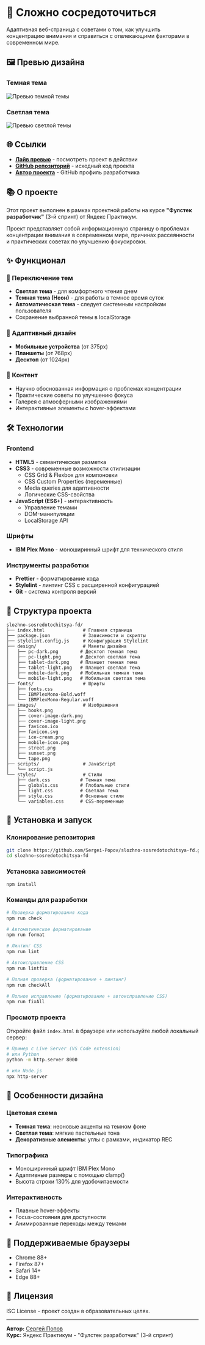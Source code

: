 # 🎯 Сложно сосредоточиться

Адаптивная веб-страница с советами о том, как улучшить концентрацию внимания и справиться с отвлекающими факторами в современном мире.

## 🖼️ Превью дизайна

### Темная тема
![Превью темной темы](design/pc-dark.png)

### Светлая тема
![Превью светлой темы](design/pc-light.png)

## 🌐 Ссылки

- **[Лайв превью](https://slozhno-sosredotochitsya-fd-seven.vercel.app)** - посмотреть проект в действии
- **[GitHub репозиторий](https://github.com/Sergei-Popov/slozhno-sosredotochitsya-fd)** - исходный код проекта
- **[Автор проекта](https://github.com/Sergei-Popov)** - GitHub профиль разработчика

## 📚 О проекте

Этот проект выполнен в рамках проектной работы на курсе **"Фулстек разработчик"** (3-й спринт) от Яндекс Практикум.

Проект представляет собой информационную страницу о проблемах концентрации внимания в современном мире, причинах рассеянности и практических советах по улучшению фокусировки.

## ✨ Функционал

### 🎨 Переключение тем
- **Светлая тема** - для комфортного чтения днем
- **Темная тема (Неон)** - для работы в темное время суток
- **Автоматическая тема** - следует системным настройкам пользователя
- Сохранение выбранной темы в localStorage

### 📱 Адаптивный дизайн
- **Мобильные устройства** (от 375px)
- **Планшеты** (от 768px) 
- **Десктоп** (от 1024px)

### 🎯 Контент
- Научно обоснованная информация о проблемах концентрации
- Практические советы по улучшению фокуса
- Галерея с атмосферными изображениями
- Интерактивные элементы с hover-эффектами

## 🛠 Технологии

### Frontend
- **HTML5** - семантическая разметка
- **CSS3** - современные возможности стилизации
  - CSS Grid & Flexbox для компоновки
  - CSS Custom Properties (переменные)
  - Media queries для адаптивности
  - Логические CSS-свойства
- **JavaScript (ES6+)** - интерактивность
  - Управление темами
  - DOM-манипуляции
  - LocalStorage API

### Шрифты
- **IBM Plex Mono** - моноширинный шрифт для технического стиля

### Инструменты разработки
- **Prettier** - форматирование кода
- **Stylelint** - линтинг CSS с расширенной конфигурацией
- **Git** - система контроля версий

## 📁 Структура проекта

```
slozhno-sosredotochitsya-fd/
├── index.html              # Главная страница
├── package.json            # Зависимости и скрипты
├── stylelint.config.js     # Конфигурация Stylelint
├── design/                 # Макеты дизайна
│   ├── pc-dark.png        # Десктоп темная тема
│   ├── pc-light.png       # Десктоп светлая тема
│   ├── tablet-dark.png    # Планшет темная тема
│   ├── tablet-light.png   # Планшет светлая тема
│   ├── mobile-dark.png    # Мобильная темная тема
│   └── mobile-light.png   # Мобильная светлая тема
├── fonts/                  # Шрифты
│   ├── fonts.css
│   ├── IBMPlexMono-Bold.woff
│   └── IBMPlexMono-Regular.woff
├── images/                 # Изображения
│   ├── books.png
│   ├── cover-image-dark.png
│   ├── cover-image-light.png
│   ├── favicon.ico
│   ├── favicon.svg
│   ├── ice-cream.png
│   ├── mobile-icon.png
│   ├── street.png
│   ├── sunset.png
│   └── tape.png
├── scripts/                # JavaScript
│   └── script.js
└── styles/                 # Стили
    ├── dark.css           # Темная тема
    ├── globals.css        # Глобальные стили
    ├── light.css          # Светлая тема
    ├── style.css          # Основные стили
    └── variables.css      # CSS-переменные
```

## 🚀 Установка и запуск

### Клонирование репозитория
```bash
git clone https://github.com/Sergei-Popov/slozhno-sosredotochitsya-fd.git
cd slozhno-sosredotochitsya-fd
```

### Установка зависимостей
```bash
npm install
```

### Команды для разработки

```bash
# Проверка форматирования кода
npm run check

# Автоматическое форматирование
npm run format

# Линтинг CSS
npm run lint

# Автоисправление CSS
npm run lintfix

# Полная проверка (форматирование + линтинг)
npm run checkAll

# Полное исправление (форматирование + автоисправление CSS)
npm run fixAll
```

### Просмотр проекта
Откройте файл `index.html` в браузере или используйте любой локальный сервер:

```bash
# Пример с Live Server (VS Code extension)
# или Python
python -m http.server 8000

# или Node.js
npx http-server
```

## 🎨 Особенности дизайна

### Цветовая схема
- **Темная тема**: неоновые акценты на темном фоне
- **Светлая тема**: мягкие пастельные тона
- **Декоративные элементы**: углы с рамками, индикатор REC

### Типографика
- Моноширинный шрифт IBM Plex Mono
- Адаптивные размеры с помощью clamp()
- Высота строки 130% для удобочитаемости

### Интерактивность
- Плавные hover-эффекты
- Focus-состояния для доступности
- Анимированные переходы между темами

## 📱 Поддерживаемые браузеры

- Chrome 88+
- Firefox 87+
- Safari 14+
- Edge 88+

## 📄 Лицензия

ISC License - проект создан в образовательных целях.

---

**Автор:** [Сергей Попов](https://github.com/Sergei-Popov)  
**Курс:** Яндекс Практикум - "Фулстек разработчик" (3-й спринт)

